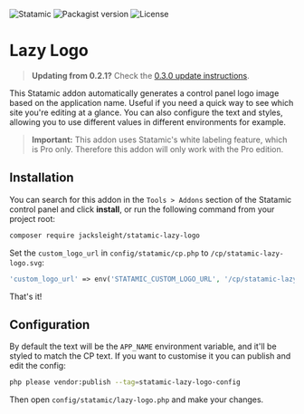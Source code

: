 <!-- statamic:hide -->

![Statamic](https://flat.badgen.net/badge/Statamic/3.1+/FF269E)
![Packagist version](https://flat.badgen.net/packagist/v/jacksleight/statamic-lazy-logo)
![License](https://flat.badgen.net/github/license/jacksleight/statamic-lazy-logo)

# Lazy Logo 

<!-- /statamic:hide -->

> **Updating from 0.2.1?** Check the [0.3.0 update instructions](https://github.com/jacksleight/statamic-lazy-logo/blob/main/CHANGELOG.md#030-2021-10-22).

This Statamic addon automatically generates a control panel logo image based on the application name. Useful if you need a quick way to see which site you're editing at a glance. You can also configure the text and styles, allowing you to use different values in different environments for example.

> **Important:** This addon uses Statamic's white labeling feature, which is Pro only. Therefore this addon will only work with the Pro edition.

## Installation

You can search for this addon in the `Tools > Addons` section of the Statamic control panel and click **install**, or run the following command from your project root:

```bash
composer require jacksleight/statamic-lazy-logo
```

Set the `custom_logo_url` in `config/statamic/cp.php` to `/cp/statamic-lazy-logo.svg`:

```php
'custom_logo_url' => env('STATAMIC_CUSTOM_LOGO_URL', '/cp/statamic-lazy-logo.svg'),
```

That's it!

## Configuration

By default the text will be the `APP_NAME` environment variable, and it'll be styled to match the CP text. If you want to customise it you can publish and edit the config:

```bash
php please vendor:publish --tag=statamic-lazy-logo-config
```

Then open `config/statamic/lazy-logo.php` and make your changes.
